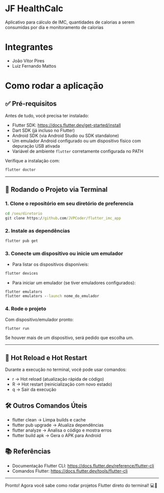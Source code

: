 # JF HealthCalc
Aplicativo para cálculo de IMC, quantidades de calorias a serem consumidas por dia e monitoramento de calorias

# Integrantes
- João Vitor Pires
- Luiz Fernando Mattos


# Como rodar a aplicação

## ✅ Pré-requisitos

Antes de tudo, você precisa ter instalado:

- Flutter SDK: https://docs.flutter.dev/get-started/install
- Dart SDK (já incluso no Flutter)
- Android SDK (via Android Studio ou SDK standalone)
- Um emulador Android configurado ou um dispositivo físico com depuração USB ativada
- Variável de ambiente `flutter` corretamente configurada no PATH

Verifique a instalação com:

```cmd
flutter doctor
```
---

## 🚀 Rodando o Projeto via Terminal

### 1. Clone o repositório em seu diretório de preferencia

```cmd
cd /seu/diretorio
git clone https://github.com/JVPCoder/flutter_imc_app
```

### 2. Instale as dependências

```cmd
flutter pub get
```

### 3. Conecte um dispositivo ou inicie um emulador

- Para listar os dispositivos disponíveis:
  
```cmd
flutter devices
```

- Para iniciar um emulador (se tiver emuladores configurados):

```cmd
flutter emulators
flutter emulators --launch nome_do_emulador
```

### 4. Rode o projeto

Com dispositivo/emulador pronto:

```cmd
flutter run
```
Se houver mais de um dispositivo, será pedido que escolha um.

---

## 🔄 Hot Reload e Hot Restart

Durante a execução no terminal, você pode usar comandos:

- r → Hot reload (atualização rápida de código)
- R → Hot restart (reinicialização com novo estado)
- q → Sair da execução
  
## 🛠️ Outros Comandos Úteis

- flutter clean → Limpa builds e cache
- flutter pub upgrade → Atualiza dependências
- flutter analyze → Analisa o código e mostra erros
- flutter build apk → Gera o APK para Android


## 📚 Referências

- Documentação Flutter CLI: https://docs.flutter.dev/reference/flutter-cli
- Comandos Flutter: https://docs.flutter.dev/tools/flutter-cli

---

Pronto! Agora você sabe como rodar projetos Flutter direto do terminal! 💻🚀

